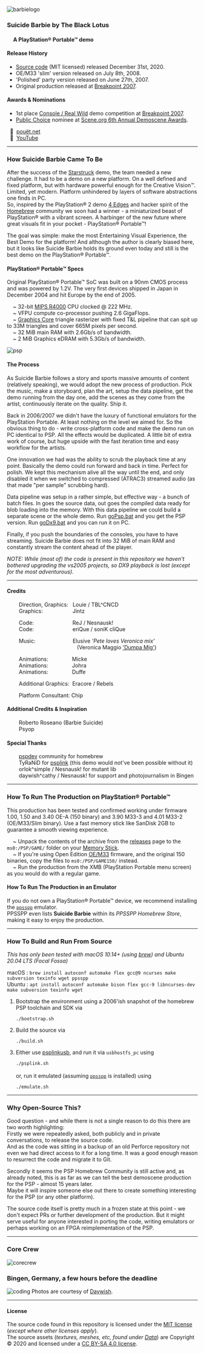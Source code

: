 ![barbielogo]
###	Suicide Barbie by The Black Lotus   
####      A PlayStation® Portable™ demo

####	Release History

* [Source code](https://github.com/theblacklotus/suicide-barbie) (MIT licensed) released December 31st, 2020.
* OE/M33 'slim' version released on July 8th, 2008.
* 'Polished' party version released on June 27th, 2007.
* Original production released at [Breakpoint 2007](https://breakpoint.untergrund.net/2007/).
 
####    Awards & Nominations
* 1st place [Console / Real Wild](https://breakpoint.untergrund.net/2007/compos_misc.php) demo competition at [Breakpoint 2007](https://breakpoint.untergrund.net/2007/).
* [Public Choice](https://www.pouet.net/awards.php#2007public-choice) nominee at [Scene.org 6th Annual Demoscene Awards](http://awards.scene.org/).
 
  :trumpet:  [pouët.net](https://www.pouet.net/prod.php?which=30284)  
  :movie_camera:  [YouTube](https://www.youtube.com/watch?v=Q1J7EBzwN3Q)

---

###	How Suicide Barbie Came To Be

After the success of the [Starstruck](https://www.pouet.net/prod.php?which=25778) demo, the team needed a new challenge. It had to be a demo on a new platform. On a well defined and fixed platform, but with hardware powerful enough for the Creative Vision™. Limited, yet modern. Platform unhindered by layers of software abstractions one finds in PC.  
So, inspired by the PlayStation® 2 demo [4 Edges](https://www.pouet.net/prod.php?which=24552) and hacker spirit of the [Homebrew](https://github.com/pspdev/pspsdk) community we soon had a winner - a miniaturized beast of PlayStation® with a vibrant screen. A harbinger of the new future where great visuals fit in your pocket - PlayStation® Portable™!

The goal was simple: make the most Entertaining Visual Experience, the Best Demo for the platform! And although the author is clearly biased here, but it looks like Suicide Barbie holds its ground even today and still is the best demo on the PlayStation® Portable™.

#### PlayStation® Portable™ Specs
Original PlayStation® Portable™ SoC was built on a 90nm CMOS process and was powered by 1.2V. The very first devices shipped in Japan in December 2004 and hit Europe by the end of 2005.

    ~ 32-bit [MIPS R4000](https://en.wikipedia.org/wiki/R4000) CPU clocked @ 222 MHz.  
    ~ VFPU compute co-processor pushing 2.6 GigaFlops.  
    ~ [Graphics Core](https://www.techpowerup.com/gpu-specs/sony-psp-1000-gpu.b8184) triangle rasterizer with fixed T&L pipeline that can spit up to 33M triangles and cover 665M pixels per second.  
    ~ 32 MiB main RAM with 2.6Gb/s of bandwidth.  
    ~ 2 MiB Graphics eDRAM with 5.3Gb/s of bandwidth.  

![psp]

#### The Process

As Suicide Barbie follows a story and sports massive amounts of content (relatively speaking), we would adopt the new process of production. Pick the music, make a storyboard, plan the art, setup the data pipeline, get the demo running from the day one, add the scenes as they come from the artist, continuously iterate on the quality. Ship it.

Back in 2006/2007 we didn't have the luxury of functional emulators for the PlayStation Portable. At least nothing on the level we aimed for. So the obvious thing to do - write cross-platform code and make the demo run on PC identical to PSP. All the effects would be duplicated. A little bit of extra work of course, but huge upside with the fast iteration time and easy workflow for the artists.

One innovation we had was the ability to scrub the playback time at any point. Basically the demo could run forward and back in time. Perfect for polish.  We kept this mechanism alive all the way until the end, and only disabled it when we switched to compressed (ATRAC3) streamed audio (as that made "per sample" scrubbing hard).

Data pipeline was setup in a rather simple, but effective way - a bunch of batch files. In goes the source data, out goes the compiled data ready for blob loading into the memory. With this data pipeline we could build a separate scene or the whole demo. Run [goPsp.bat](Data/DemoTest/goPsp.bat) and you get the PSP version. Run [goDx9.bat](Data/DemoTest/goDx9.bat) and you can run it on PC.

Finally, if you push the boundaries of the consoles, you have to have streaming. Suicide Barbie does not fit into 32 MiB of main RAM and constantly stream the content ahead of the player.

_NOTE: While (most of) the code is present in this repository we haven't bothered upgrading the vs2005 projects, so DX9 playback is lost (except for the most adventurous)._

---

####	Credits

        Direction, Graphics:   Louie / TBL^CNCD  
        Graphics:                    Jintz  
  
        Code:                          ReJ / Nesnausk!  
        Code:                          eriQue / soniK cliQue  
  
        Music:                         Elusive _'Pete loves Veronica mix'_  
                                               (Veronica Maggio ['Dumpa Mig'](https://www.youtube.com/watch?v=fphQeXPvTaI))

        Animations:                Micke   
        Animations:                Johra   
        Animations:                Duffe   

        Additional Graphics:  Eracore / Rebels

        Platform Consultant: Chip
 
####	Additional Credits & Inspiration

        Roberto Roseano (Barbie Suicide)  
        Psyop
 
####	Special Thanks

        [pspdev](https://github.com/pspdev) community for homebrew  
        TyRaNiD for [psplink](https://github.com/pspdev/psplinkusb) (this demo would not've been possible without it)  
        orlok^simple / Nesnausk! for mutant lib  
        daywish^cathy / Nesnausk! for support and photojournalism in Bingen  

---

###	How To Run The Production on PlayStation® Portable™

This production has been tested and confirmed working under firmware 1.00, 1.50 and 3.40 OE-A (150 binary) and 3.90 M33-3 and 4.01 M33-2 (OE/M33/Slim binary). Use a fast memory stick like SanDisk 2GB to guarantee a smooth viewing experience.

    ~ Unpack the contents of the archive from the [releases](../../releases) page to the `ms0:/PSP/GAME/` folder on your [Memory Stick](https://en.wikipedia.org/wiki/Memory_Stick).  
    ~ If you're using Open Edition [OE/M33](https://playstationdev.wiki/pspdevwiki/index.php?title=M33_Firmware) firmware, and the original 150 binaries, copy the files to `ms0:/PSP/GAME150/` instead.  
    ~ Run the production from the XMB (PlayStation Portable menu screen) as you would do with a regular game.  

####	How To Run The Production in an Emulator

If you do not own a PlayStation® Portable™ device, we recommend installing the [`ppsspp`](https://www.ppsspp.org/) emulator.  
PPSSPP even lists **Suicide Barbie** within its *PPSSPP Homebrew Store*, making it easy to enjoy the production.

---
###	How To Build and Run From Source

_This has only been tested with macOS 10.14+ (using [brew](https://brew.sh/)) and Ubuntu 20.04 LTS (Focal Fossa)_

macOS  : `brew install autoconf automake flex gcc@9 ncurses make subversion texinfo wget ppsspp`\
Ubuntu : `apt install autoconf automake bison flex gcc-9 libncurses-dev make subversion texinfo wget`

1. Bootstrap the environment using a 2006'ish snapshot of the homebrew PSP toolchain and SDK via  

	`./bootstrap.sh`

0. Build the source via

	`./build.sh`

0. Either use [psplinkusb](https://github.com/pspdev/psplinkusb), and run it via `usbhostfs_pc` using

	`./psplink.sh`  
\
or, run it emulated (assuming [`ppsspp`](https://www.ppsspp.org/) is installed) using

	`./emulate.sh`

---
###	Why Open-Source This?

Good question - and while there is not a single reason to do this there are two worth highlighting:  
Firstly we were repeatedly asked, both publicly and in private conversations, to release the source code.  
And as the code was sitting in a backup of an old Perforce repository not even we had direct access to it for a long time.
It was a good enough reason to resurrect the code and migrate it to Git.

Secondly it seems the PSP Homebrew Community is still active and, as already noted, this is as far as we can tell the best demoscene production for the PSP - almost 15 years later.  
Maybe it will inspire someone else out there to create something interesting for the PSP (or any other platform).

The source code itself is pretty much in a frozen state at this point - we don't expect PRs or further development of the production.
But it might serve useful for anyone interested in porting the code, writing emulators or perhaps working on an FPGA reimplementation of the PSP.

---

### Core Crew
![corecrew]

### Bingen, Germany, a few hours before the deadline
![coding]
Photos are courtesy of [Daywish](https://www.instagram.com/eglezioma/).

---
####	License

The source code found in this repository is licensed under the [MIT license](LICENSE) (*except where other licenses apply*).  
The source assets (*textures, meshes, etc, found under [Data](Data)*) are Copyright © 2020 and licensed under a [CC BY-SA 4.0 license](https://creativecommons.org/licenses/by-sa/4.0/).

[barbielogo]: www/barbielogo.png  "Suicide Barbie"
[psp]: www/OnDevice.jpg "Suicide Barbie on PSP1000"
[corecrew]: www/CoreCrew.jpg  "eriQue | Louie500 | ReJ"
[coding]: www/Coding.jpg "Coding in Bingen 2007"

